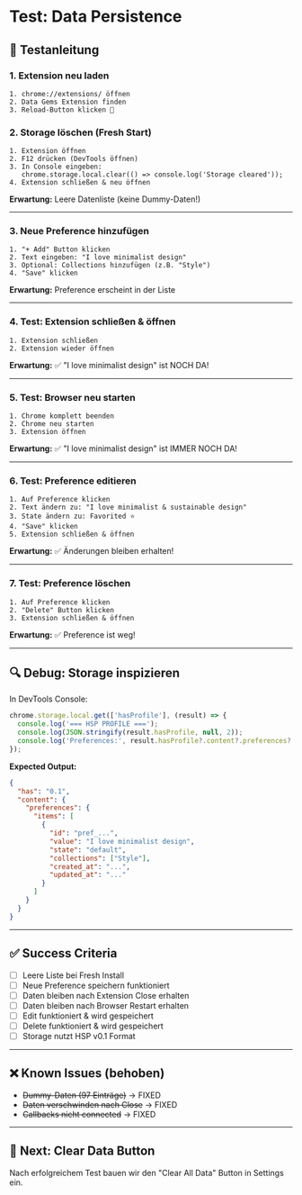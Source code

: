 # Test: Data Persistence

## 🧪 Testanleitung

### 1. Extension neu laden
```
1. chrome://extensions/ öffnen
2. Data Gems Extension finden
3. Reload-Button klicken 🔄
```

### 2. Storage löschen (Fresh Start)
```
1. Extension öffnen
2. F12 drücken (DevTools öffnen)
3. In Console eingeben:
   chrome.storage.local.clear(() => console.log('Storage cleared'));
4. Extension schließen & neu öffnen
```

**Erwartung:** Leere Datenliste (keine Dummy-Daten!)

---

### 3. Neue Preference hinzufügen
```
1. "+ Add" Button klicken
2. Text eingeben: "I love minimalist design"
3. Optional: Collections hinzufügen (z.B. "Style")
4. "Save" klicken
```

**Erwartung:** Preference erscheint in der Liste

---

### 4. Test: Extension schließen & öffnen
```
1. Extension schließen
2. Extension wieder öffnen
```

**Erwartung:** ✅ "I love minimalist design" ist NOCH DA!

---

### 5. Test: Browser neu starten
```
1. Chrome komplett beenden
2. Chrome neu starten
3. Extension öffnen
```

**Erwartung:** ✅ "I love minimalist design" ist IMMER NOCH DA!

---

### 6. Test: Preference editieren
```
1. Auf Preference klicken
2. Text ändern zu: "I love minimalist & sustainable design"
3. State ändern zu: Favorited ⭐
4. "Save" klicken
5. Extension schließen & öffnen
```

**Erwartung:** ✅ Änderungen bleiben erhalten!

---

### 7. Test: Preference löschen
```
1. Auf Preference klicken
2. "Delete" Button klicken
3. Extension schließen & öffnen
```

**Erwartung:** ✅ Preference ist weg!

---

## 🔍 Debug: Storage inspizieren

In DevTools Console:
```javascript
chrome.storage.local.get(['hasProfile'], (result) => {
  console.log('=== HSP PROFILE ===');
  console.log(JSON.stringify(result.hasProfile, null, 2));
  console.log('Preferences:', result.hasProfile?.content?.preferences?.items);
});
```

**Expected Output:**
```json
{
  "has": "0.1",
  "content": {
    "preferences": {
      "items": [
        {
          "id": "pref_...",
          "value": "I love minimalist design",
          "state": "default",
          "collections": ["Style"],
          "created_at": "...",
          "updated_at": "..."
        }
      ]
    }
  }
}
```

---

## ✅ Success Criteria

- [ ] Leere Liste bei Fresh Install
- [ ] Neue Preference speichern funktioniert
- [ ] Daten bleiben nach Extension Close erhalten
- [ ] Daten bleiben nach Browser Restart erhalten
- [ ] Edit funktioniert & wird gespeichert
- [ ] Delete funktioniert & wird gespeichert
- [ ] Storage nutzt HSP v0.1 Format

---

## ❌ Known Issues (behoben)

- ~~Dummy-Daten (97 Einträge)~~ → FIXED
- ~~Daten verschwinden nach Close~~ → FIXED
- ~~Callbacks nicht connected~~ → FIXED

---

## 🚀 Next: Clear Data Button

Nach erfolgreichem Test bauen wir den "Clear All Data" Button in Settings ein.
